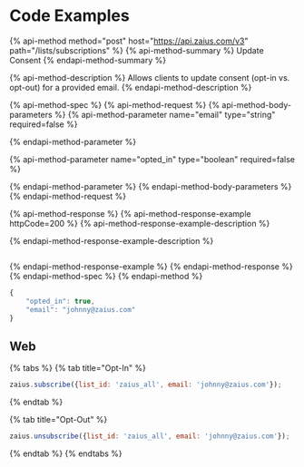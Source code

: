 # Code Examples

{% api-method method="post" host="https://api.zaius.com/v3" path="/lists/subscriptions" %}
{% api-method-summary %}
Update Consent 
{% endapi-method-summary %}

{% api-method-description %}
Allows clients to update consent \(opt-in vs. opt-out\) for a provided email.
{% endapi-method-description %}

{% api-method-spec %}
{% api-method-request %}
{% api-method-body-parameters %}
{% api-method-parameter name="email" type="string" required=false %}

{% endapi-method-parameter %}

{% api-method-parameter name="opted\_in" type="boolean" required=false %}

{% endapi-method-parameter %}
{% endapi-method-body-parameters %}
{% endapi-method-request %}

{% api-method-response %}
{% api-method-response-example httpCode=200 %}
{% api-method-response-example-description %}

{% endapi-method-response-example-description %}

```

```
{% endapi-method-response-example %}
{% endapi-method-response %}
{% endapi-method-spec %}
{% endapi-method %}

```javascript
{
	"opted_in": true,
	"email": "johnny@zaius.com"
}
```

## Web

{% tabs %}
{% tab title="Opt-In" %}
```javascript
zaius.subscribe({list_id: 'zaius_all', email: 'johnny@zaius.com'});
```
{% endtab %}

{% tab title="Opt-Out" %}
```javascript
zaius.unsubscribe({list_id: 'zaius_all', email: 'johnny@zaius.com'});
```
{% endtab %}
{% endtabs %}



